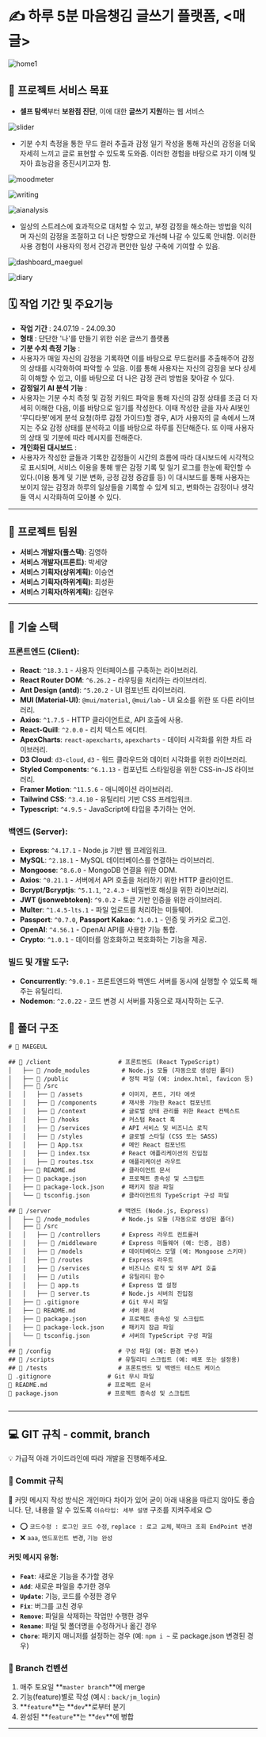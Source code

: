 # ✍️ 하루 5분 마음챙김 글쓰기 플랫폼, <매글>

![home1](https://github.com/user-attachments/assets/a835cbef-33c1-42ad-b30c-621b2eed3483)

## 🌟 프로젝트 서비스 목표

- **셀프 탐색**부터 **보완점 진단**, 이에 대한 **글쓰기 지원**하는 웹 서비스

![slider](https://github.com/user-attachments/assets/191eb6a2-5895-478b-8a44-fc77c3bb91b4)


- 기분 수치 측정을 통한 무드 컬러 추출과 감정 일기 작성을 통해 자신의 감정을 더욱 자세히 느끼고 글로 표현할 수 있도록 도와줌. 이러한 경험을 바탕으로 자기 이해 및 자아 효능감을 증진시키고자 함.
  
![moodmeter](https://github.com/user-attachments/assets/03195c7b-4e35-4349-8efb-b32c2bd1b889)

![writing](https://github.com/user-attachments/assets/af3dfb18-33c3-416f-bb98-3985adc57970)

![aianalysis](https://github.com/user-attachments/assets/6a8488ae-ab81-49f5-b176-fc3789636042)




- 일상의 스트레스에 효과적으로 대처할 수 있고, 부정 감정을 해소하는 방법을 익히며 자신의 감정을 조절하고 더 나은 방향으로 개선해 나갈 수 있도록 안내함. 이러한 사용 경험이 사용자의 정서 건강과 편안한 일상 구축에 기여할 수 있음.
  
![dashboard_maeguel](https://github.com/user-attachments/assets/82871860-960c-46af-9193-71e9bc4f8180)

![diary](https://github.com/user-attachments/assets/328c08fd-fb0d-42b0-96e2-0438ee8ba2ad)


## 🗓️ 작업 기간 및 주요기능

- **작업 기간** : 24.07.19 - 24.09.30
- **형태** : 단단한 '나'를 만들기 위한 쉬운 글쓰기 플랫폼
- **기분 수치 측정 기능** :
- 사용자가 매일 자신의 감정을 기록하면 이를 바탕으로 무드컬러를 추출해주어 감정의 상태를 시각화하여 파악할 수 있음. 이를 통해 사용자는 자신의 감정을 보다 상세히 이해할 수 있고, 이를 바탕으로 더 나은 감정 관리 방법을 찾아갈 수 있다.
- **감정일기 AI 분석 기능** :
- 사용자는 기분 수치 측정 및 감정 키워드 파악을 통해 자신의 감정 상태를 조금 더 자세히 이해한 다음, 이를 바탕으로 일기를 작성한다. 이때 작성한 글을 자사 AI봇인 '무디타봇'에게 분석 요청(하루 감정 가이드)할 경우, AI가 사용자의 글 속에서 느껴지는 주요 감정 상태를 분석하고 이를 바탕으로 하루를 진단해준다. 또 이때 사용자의 상태 및 기분에 따라 메시지를 전해준다.
- **개인화된 대시보드** :
- 사용자가 작성한 글들과 기록한 감정들이 시간의 흐름에 따라 대시보드에 시각적으로 표시되며, 서비스 이용을 통해 쌓은 감정 기록 및 일기 로그를 한눈에 확인할 수 있다.(이용 통계 및 기분 변화, 긍정 감정 증감률 등) 이 대시보드를 통해 사용자는 보이지 않는 감정과 하루의 일상들을 기록할 수 있게 되고, 변화하는 감정이나 생각들 역시 시각화하여 모아볼 수 있다.

---

## 👥 프로젝트 팀원

- **서비스 개발자(풀스택)**: 김영하
- **서비스 개발자(프론트)**: 박세양
- **서비스 기획자(상위계획)**: 이승연
- **서비스 기획자(하위계획)**: 최성환
- **서비스 기획자(하위계획)**: 김현우

---

## 🚀 기술 스택

### **프론트엔드 (Client)**:

- **React**: `^18.3.1` - 사용자 인터페이스를 구축하는 라이브러리.
- **React Router DOM**: `^6.26.2` - 라우팅을 처리하는 라이브러리.
- **Ant Design (antd)**: `^5.20.2` - UI 컴포넌트 라이브러리.
- **MUI (Material-UI)**: `@mui/material`, `@mui/lab` - UI 요소를 위한 또 다른 라이브러리.
- **Axios**: `^1.7.5` - HTTP 클라이언트로, API 호출에 사용.
- **React-Quill**: `^2.0.0` - 리치 텍스트 에디터.
- **ApexCharts**: `react-apexcharts`, `apexcharts` - 데이터 시각화를 위한 차트 라이브러리.
- **D3 Cloud**: `d3-cloud`, `d3` - 워드 클라우드와 데이터 시각화를 위한 라이브러리.
- **Styled Components**: `^6.1.13` - 컴포넌트 스타일링을 위한 CSS-in-JS 라이브러리.
- **Framer Motion**: `^11.5.6` - 애니메이션 라이브러리.
- **Tailwind CSS**: `^3.4.10` - 유틸리티 기반 CSS 프레임워크.
- **Typescript**: `^4.9.5` - JavaScript에 타입을 추가하는 언어.

### **백엔드 (Server)**:

- **Express**: `^4.17.1` - Node.js 기반 웹 프레임워크.
- **MySQL**: `^2.18.1` - MySQL 데이터베이스를 연결하는 라이브러리.
- **Mongoose**: `^8.6.0` - MongoDB 연결을 위한 ODM.
- **Axios**: `^0.21.1` - 서버에서 API 호출을 처리하기 위한 HTTP 클라이언트.
- **Bcrypt/Bcryptjs**: `^5.1.1`, `^2.4.3` - 비밀번호 해싱을 위한 라이브러리.
- **JWT (jsonwebtoken)**: `^9.0.2` - 토큰 기반 인증을 위한 라이브러리.
- **Multer**: `^1.4.5-lts.1` - 파일 업로드를 처리하는 미들웨어.
- **Passport**: `^0.7.0`, **Passport Kakao**: `^1.0.1` - 인증 및 카카오 로그인.
- **OpenAI**: `^4.56.1` - OpenAI API를 사용한 기능 통합.
- **Crypto**: `^1.0.1` - 데이터를 암호화하고 복호화하는 기능을 제공.

### **빌드 및 개발 도구**:

- **Concurrently**: `^9.0.1` - 프론트엔드와 백엔드 서버를 동시에 실행할 수 있도록 해주는 유틸리티.
- **Nodemon**: `^2.0.22` - 코드 변경 시 서버를 자동으로 재시작하는 도구.

## 📁 폴더 구조

```
# 📂 MAEGEUL

## 📁 /client                   # 프론트엔드 (React TypeScript)
│   ├── 📁 /node_modules         # Node.js 모듈 (자동으로 생성된 폴더)
│   ├── 📁 /public               # 정적 파일 (예: index.html, favicon 등)
│   ├── 📁 /src
│   │   ├── 📁 /assets           # 이미지, 폰트, 기타 에셋
│   │   ├── 📁 /components       # 재사용 가능한 React 컴포넌트
│   │   ├── 📁 /context          # 글로벌 상태 관리를 위한 React 컨텍스트
│   │   ├── 📁 /hooks            # 커스텀 React 훅
│   │   ├── 📁 /services         # API 서비스 및 비즈니스 로직
│   │   ├── 📁 /styles           # 글로벌 스타일 (CSS 또는 SASS)
│   │   ├── 📝 App.tsx           # 메인 React 컴포넌트
│   │   ├── 📝 index.tsx         # React 애플리케이션의 진입점
│   │   ├── 📝 routes.tsx        # 애플리케이션 라우트
│   ├── 📝 README.md             # 클라이언트 문서
│   ├── 📝 package.json          # 프로젝트 종속성 및 스크립트
│   ├── 📝 package-lock.json     # 패키지 잠금 파일
│   └── 📝 tsconfig.json         # 클라이언트의 TypeScript 구성 파일
│
## 📁 /server                   # 백엔드 (Node.js, Express)
│   ├── 📁 /node_modules         # Node.js 모듈 (자동으로 생성된 폴더)
│   ├── 📁 /src
│   │   ├── 📁 /controllers      # Express 라우트 컨트롤러
│   │   ├── 📁 /middleware       # Express 미들웨어 (예: 인증, 검증)
│   │   ├── 📁 /models           # 데이터베이스 모델 (예: Mongoose 스키마)
│   │   ├── 📁 /routes           # Express 라우트
│   │   ├── 📁 /services         # 비즈니스 로직 및 외부 API 호출
│   │   ├── 📁 /utils            # 유틸리티 함수
│   │   ├── 📝 app.ts            # Express 앱 설정
│   │   ├── 📝 server.ts         # Node.js 서버의 진입점
│   ├── 📝 .gitignore            # Git 무시 파일
│   ├── 📝 README.md             # 서버 문서
│   ├── 📝 package.json          # 프로젝트 종속성 및 스크립트
│   ├── 📝 package-lock.json     # 패키지 잠금 파일
│   └── 📝 tsconfig.json         # 서버의 TypeScript 구성 파일
│
## 📁 /config                   # 구성 파일 (예: 환경 변수)
## 📁 /scripts                  # 유틸리티 스크립트 (예: 배포 또는 설정용)
## 📁 /tests                    # 프론트엔드 및 백엔드 테스트 케이스
📝 .gitignore                # Git 무시 파일
📝 README.md                 # 프로젝트 문서
📝 package.json              # 프로젝트 종속성 및 스크립트


```

---

## 💻 GIT 규칙 - commit, branch

💡 가급적 아래 가이드라인에 따라 개발을 진행해주세요.

### 📝 Commit 규칙

📢 커밋 메시지 작성 방식은 개인마다 차이가 있어 굳이 아래 내용을 따르지 않아도 좋습니다. 단, 내용을 알 수 있도록 `이슈타입: 세부 설명` 구조를 지켜주세요 😊

- ⭕ `코드수정 : 로그인 코드 수정`, `replace : 로고 교체`, `북마크 조회 EndPoint 변경`
- ❌ `aaa`, `엔드포인트 변경`, `기능 완성`

#### 커밋 메시지 유형:

- **`Feat`**: 새로운 기능을 추가할 경우
- **`Add`**: 새로운 파일을 추가한 경우
- **`Update`**: 기능, 코드를 수정한 경우
- **`Fix`**: 버그를 고친 경우
- **`Remove`**: 파일을 삭제하는 작업만 수행한 경우
- **`Rename`**: 파일 및 폴더명을 수정하거나 옮긴 경우
- **`Chore`**: 패키지 매니저를 설정하는 경우 (예: `npm i ~` 로 package.json 변경된 경우)

### 🌿 Branch 컨벤션

1. 매주 토요일 **`master branch`**에 merge
2. 기능(feature)별로 작성 (예시 : `back/jm_login`)
3. **`feature`**는 **`dev`**로부터 분기
4. 완성된 **`feature`**는 **`dev`**에 병합

---
